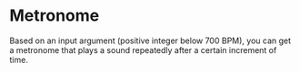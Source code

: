 # Metronome

Based on an input argument (positive integer below 700 BPM), you can get a metronome that plays a sound repeatedly after a certain increment of time. 